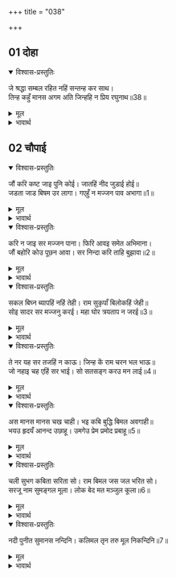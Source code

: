 +++
title = "038"

+++

## 01 दोहा

<div class="audioEmbed"  caption="AIR-वाचनम्" src="https://archive.org/download/rAmcharitmAnas-AIR/EPI-019.mp3"></div>

<details open><summary>विश्वास-प्रस्तुतिः</summary>

जे श्रद्धा सम्बल रहित नहिं सन्तन्ह कर साथ।  
तिन्ह कहुँ मानस अगम अति जिन्हहि न प्रिय रघुनाथ॥38॥
</details>

<details><summary>मूल</summary>

जे श्रद्धा सम्बल रहित नहिं सन्तन्ह कर साथ।  
तिन्ह कहुँ मानस अगम अति जिन्हहि न प्रिय रघुनाथ॥38॥
</details>

<details><summary>भावार्थ</summary>

जिनके पास श्रद्धा रूपी राह खर्च नहीं है और सन्तों का साथ नहीं है और जिनको श्री रघुनाथजी प्रिय हैं, उनके लिए यह मानस अत्यन्त ही अगम है। (अर्थात्‌ श्रद्धा, सत्सङ्ग और भगवत्प्रेम के बिना कोई इसको नहीं पा सकता)॥38॥
</details>





## 02 चौपाई
<details open><summary>विश्वास-प्रस्तुतिः</summary>

जौं करि कष्ट जाइ पुनि कोई। जातहिं नीद जुडाई होई॥  
जडता जाड बिषम उर लागा। गएहुँ न मज्जन पाव अभागा॥1॥
</details>

<details><summary>मूल</summary>

जौं करि कष्ट जाइ पुनि कोई। जातहिं नीद जुडाई होई॥  
जडता जाड बिषम उर लागा। गएहुँ न मज्जन पाव अभागा॥1॥
</details>

<details><summary>भावार्थ</summary>

यदि कोई मनुष्य कष्ट उठाकर वहाँ तक पहुँच भी जाए, तो वहाँ जाते ही उसे नीन्द रूपी जूडी आ जाती है। हृदय में मूर्खता रूपी बडा कडा जाडा लगने लगता है, जिससे वहाँ जाकर भी वह अभागा स्नान नहीं कर पाता॥1॥
</details>

<details open><summary>विश्वास-प्रस्तुतिः</summary>

करि न जाइ सर मज्जन पाना। फिरि आवइ समेत अभिमाना।  
जौं बहोरि कोउ पूछन आवा। सर निन्दा करि ताहि बुझावा॥2॥
</details>

<details><summary>मूल</summary>

करि न जाइ सर मज्जन पाना। फिरि आवइ समेत अभिमाना।  
जौं बहोरि कोउ पूछन आवा। सर निन्दा करि ताहि बुझावा॥2॥
</details>

<details><summary>भावार्थ</summary>

उससे उस सरोवर में स्नान और उसका जलपान तो किया नहीं जाता, वह अभिमान सहित लौट आता है। फिर यदि कोई उससे (वहाँ का हाल) पूछने आता है, तो वह (अपने अभाग्य की बात न कहकर) सरोवर की निन्दा करके उसे समझाता है॥2॥
</details>

<details open><summary>विश्वास-प्रस्तुतिः</summary>

सकल बिघ्न ब्यापहिं नहिं तेही। राम सुकृपाँ बिलोकहिं जेही॥  
सोइ सादर सर मज्जनु करई। महा घोर त्रयताप न जरई॥3॥
</details>

<details><summary>मूल</summary>

सकल बिघ्न ब्यापहिं नहिं तेही। राम सुकृपाँ बिलोकहिं जेही॥  
सोइ सादर सर मज्जनु करई। महा घोर त्रयताप न जरई॥3॥
</details>

<details><summary>भावार्थ</summary>

ये सारे विघ्न उसको नहीं व्यापते (बाधा नहीं देते) जिसे श्री रामचन्द्रजी सुन्दर कृपा की दृष्टि से देखते हैं। वही आदरपूर्वक इस सरोवर में स्नान करता है और महान्‌ भयानक त्रिताप से (आध्यात्मिक, आधिदैविक, आधिभौतिक तापों से) नहीं जलता॥3॥
</details>

<details open><summary>विश्वास-प्रस्तुतिः</summary>

ते नर यह सर तजहिं न काऊ। जिन्ह कें राम चरन भल भाऊ॥  
जो नहाइ चह एहिं सर भाई। सो सतसङ्ग करउ मन लाई॥4॥
</details>

<details><summary>मूल</summary>

ते नर यह सर तजहिं न काऊ। जिन्ह कें राम चरन भल भाऊ॥  
जो नहाइ चह एहिं सर भाई। सो सतसङ्ग करउ मन लाई॥4॥
</details>

<details><summary>भावार्थ</summary>

जिनके मन में श्री रामचन्द्रजी के चरणों में सुन्दर प्रेम है, वे इस सरोवर को कभी नहीं छोडते। हे भाई! जो इस सरोवर में स्नान करना चाहे, वह मन लगाकर सत्सङ्ग करे॥4॥
</details>

<details open><summary>विश्वास-प्रस्तुतिः</summary>

अस मानस मानस चख चाही। भइ कबि बुद्धि बिमल अवगाही॥  
भयउ हृदयँ आनन्द उछाहू। उमगेउ प्रेम प्रमोद प्रबाहू॥5॥
</details>

<details><summary>मूल</summary>

अस मानस मानस चख चाही। भइ कबि बुद्धि बिमल अवगाही॥  
भयउ हृदयँ आनन्द उछाहू। उमगेउ प्रेम प्रमोद प्रबाहू॥5॥
</details>

<details><summary>भावार्थ</summary>

ऐसे मानस सरोवर को हृदय के नेत्रों से देखकर और उसमें गोता लगाकर कवि की बुद्धि निर्मल हो गई, हृदय में आनन्द और उत्साह भर गया और प्रेम तथा आनन्द का प्रवाह उमड आया॥5॥
</details>

<details open><summary>विश्वास-प्रस्तुतिः</summary>

चली सुभग कबिता सरिता सो। राम बिमल जस जल भरित सो।  
सरजू नाम सुमङ्गल मूला। लोक बेद मत मञ्जुल कूला॥6॥
</details>

<details><summary>मूल</summary>

चली सुभग कबिता सरिता सो। राम बिमल जस जल भरित सो।  
सरजू नाम सुमङ्गल मूला। लोक बेद मत मञ्जुल कूला॥6॥
</details>

<details><summary>भावार्थ</summary>

उससे वह सुन्दर कविता रूपी नदी बह निकली, जिसमें श्री रामजी का निर्मल यश रूपी जल भरा है। इस (कवितारूपिणी नदी) का नाम सरयू है, जो सम्पूर्ण सुन्दर मङ्गलों की जड है। लोकमत और वेदमत इसके दो सुन्दर किनारे हैं॥6॥
</details>

<details open><summary>विश्वास-प्रस्तुतिः</summary>

नदी पुनीत सुमानस नन्दिनि। कलिमल तृन तरु मूल निकन्दिनि॥7॥
</details>

<details><summary>मूल</summary>

नदी पुनीत सुमानस नन्दिनि। कलिमल तृन तरु मूल निकन्दिनि॥7॥
</details>

<details><summary>भावार्थ</summary>

यह सुन्दर मानस सरोवर की कन्या सरयू नदी बडी पवित्र है और कलियुग के (छोटे-बडे) पाप रूपी तिनकों और वृक्षों को जड से उखाड फेङ्कने वाली है॥7॥
</details>


